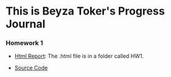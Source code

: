 
# This is Beyza Toker's Progress Journal

### Homework 1 

* [Html Report](https://bu-ie-360.github.io/spring24-beyzatoker/HW1/hw1.html): The .html file is in a folder called HW1.

* [Source Code](https://github.com/BU-IE-360/spring24-beyzatoker/blob/main/HW1/hw1.ipynb)
